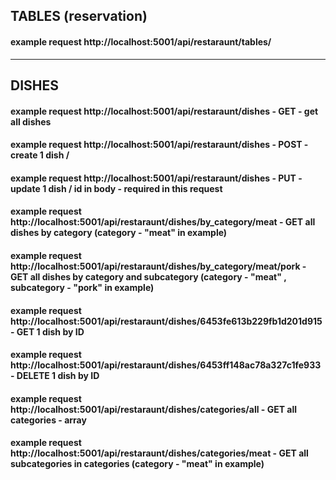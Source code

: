 ## TABLES (reservation)

#### example request http://localhost:5001/api/restaraunt/tables/

---

## DISHES

#### example request http://localhost:5001/api/restaraunt/dishes - GET - get all dishes

#### example request http://localhost:5001/api/restaraunt/dishes - POST - create 1 dish /

#### example request http://localhost:5001/api/restaraunt/dishes - PUT - update 1 dish / id in body - required in this request

#### example request http://localhost:5001/api/restaraunt/dishes/by_category/meat - GET all dishes by category (category - "meat" in example)

#### example request http://localhost:5001/api/restaraunt/dishes/by_category/meat/pork - GET all dishes by category and subcategory (category - "meat" , subcategory - "pork" in example)

#### example request http://localhost:5001/api/restaraunt/dishes/6453fe613b229fb1d201d915 - GET 1 dish by ID

#### example request http://localhost:5001/api/restaraunt/dishes/6453ff148ac78a327c1fe933 - DELETE 1 dish by ID

#### example request http://localhost:5001/api/restaraunt/dishes/categories/all - GET all categories - array

#### example request http://localhost:5001/api/restaraunt/dishes/categories/meat - GET all subcategories in categories (category - "meat" in example)
